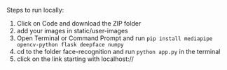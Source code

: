 Steps to run locally:
1. Click on Code and download the ZIP folder
2. add your images in static/user-images
3. Open Terminal or Command Prompt and run `pip install mediapipe opencv-python flask deepface numpy`
4. cd to the folder face-recognition and run `python app.py` in the terminal
5. click on the link starting with localhost://
